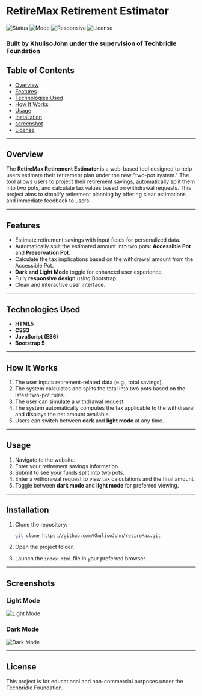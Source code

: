 # RetireMax Retirement Estimator

![Status](https://img.shields.io/badge/status-inprogress-brightgreen)
![Mode](https://img.shields.io/badge/mode-Dark%20%26%20Light-blueviolet)
![Responsive](https://img.shields.io/badge/ui-Responsive%20Design-blue)
![License](https://img.shields.io/badge/license-Techbridle%20Foundation-lightgrey)

### Built by **KhulisoJohn** under the supervision of **Techbridle Foundation**

## Table of Contents
- [Overview](#overview)
- [Features](#features)
- [Technologies Used](#technologies-used)
- [How It Works](#how-it-works)
- [Usage](#usage)
- [Installation](#installation)
- [screenshot](#screenshot)
- [License](#license)

---

## Overview

The **RetireMax Retirement Estimator** is a web-based tool designed to help users estimate their retirement plan under the new "two-pot system." The tool allows users to project their retirement savings, automatically split them into two pots, and calculate tax values based on withdrawal requests. This project aims to simplify retirement planning by offering clear estimations and immediate feedback to users.

---

## Features
- Estimate retirement savings with input fields for personalized data.
- Automatically split the estimated amount into two pots: **Accessible Pot** and **Preservation Pot**.
- Calculate the tax implications based on the withdrawal amount from the Accessible Pot.
- **Dark and Light Mode** toggle for enhanced user experience.
- Fully **responsive design** using Bootstrap.
- Clean and interactive user interface.

---

## Technologies Used
- **HTML5**  
- **CSS3**  
- **JavaScript (ES6)**  
- **Bootstrap 5**

---


## How It Works
1. The user inputs retirement-related data (e.g., total savings).
2. The system calculates and splits the total into two pots based on the latest two-pot rules.
3. The user can simulate a withdrawal request.
4. The system automatically computes the tax applicable to the withdrawal and displays the net amount available.
5. Users can switch between **dark** and **light mode** at any time.

---

## Usage
1. Navigate to the website.
2. Enter your retirement savings information.
3. Submit to see your funds split into two pots.
4. Enter a withdrawal request to view tax calculations and the final amount.
5. Toggle between **dark mode** and **light mode** for preferred viewing.

---


## Installation
1. Clone the repository:
   ```bash
   git clone https://github.com/KhulisoJohn/retireMax.git

2. Open the project folder.

3. Launch the `index.html` file in your preferred browser.

---
## Screenshots
### **Light Mode**
![Light Mode](./assets/light-mode.png)
### **Dark Mode**
![Dark Mode](./assets/dark-mode.png)

---   


## License
This project is for educational and non-commercial purposes under the Techbridle Foundation.
